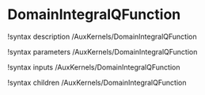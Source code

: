<!-- MOOSE Documentation Stub: Remove this when content is added. -->

# DomainIntegralQFunction
!syntax description /AuxKernels/DomainIntegralQFunction

!syntax parameters /AuxKernels/DomainIntegralQFunction

!syntax inputs /AuxKernels/DomainIntegralQFunction

!syntax children /AuxKernels/DomainIntegralQFunction
